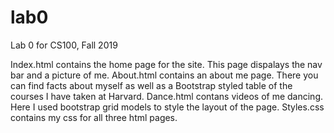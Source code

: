 # lab0
Lab 0 for CS100, Fall 2019

Index.html contains the home page for the site. This page dispalays the nav bar and a picture of me.
About.html contains an about me page. There you can find facts about myself as well as a Bootstrap styled table 
    of the courses I have taken at Harvard.
Dance.html contans videos of me dancing. Here I used bootstrap grid models to style the layout of the page.
Styles.css contains my css for all three html pages.
